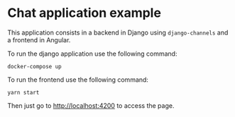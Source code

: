 # Chat application example

This application consists in a backend in Django using `django-channels` and a frontend in Angular.

To run the django application use the following command:

```
docker-compose up
```

To run the frontend use the following command:

```
yarn start
```

Then just go to [http://localhost:4200](http://localhost:4200) to access the page.